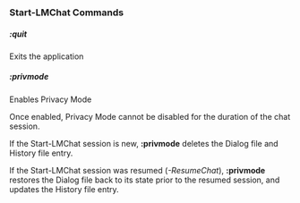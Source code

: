 ### Start-LMChat Commands


##### :quit 
Exits the application

##### **:privmode**
Enables Privacy Mode

Once enabled, Privacy Mode cannot be disabled for the duration of the chat session.

If the Start-LMChat session is new, **:privmode** deletes the Dialog file and History file entry.

If the Start-LMChat session was resumed (*-ResumeChat*), **:privmode** restores the Dialog file back to its state prior to the resumed session, and updates the History file entry.



